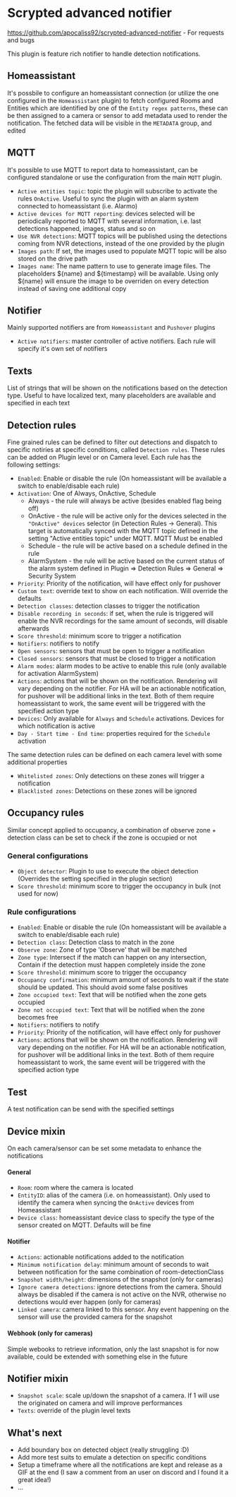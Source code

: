 # Scrypted advanced notifier

https://github.com/apocaliss92/scrypted-advanced-notifier - For requests and bugs

This plugin is feature rich notifier to handle detection notifications.

## Homeassistant
It's possbile to configure an homeassistant connection (or utilize the one configured in the `Homeassistant` plugin) to fetch configured Rooms and Entities which are identified by one of the `Entity regex patterns`, these can be then assigned to a camera or sensor to add metadata used to render the notification. The fetched data will be visible in the `METADATA` group, and edited 

## MQTT
 It's possible to use MQTT to report data to homeassistant, can be configured standalone or use the configuration from the main `MQTT` plugin. 
 - `Active entities topic`: topic the plugin will subscribe to activate the rules `OnActive`. Useful to sync the plugin with an alarm system connected to homeassistant (i.e. Alarmo)
 - `Active devices for MQTT reporting`: devices selected will be periodically reported to MQTT with several information, i.e. last detections happened, images, status and so on
 - `Use NVR detections`: MQTT topics will be published using the detections coming from NVR detections, instead of the one provided by the plugin
 - `Images path`: If set, the images used to populate MQTT topic will be also stored on the drive path
 - `Images name`: The name pattern to use to generate image files. The placeholders ${name} and ${timestamp} will be available. Using only ${name} will ensure the image to be overriden on every detection instead of saving one additional copy

## Notifier
Mainly supported notifiers are from `Homeassistant` and `Pushover` plugins
- `Active notifiers`: master controller of active notifiers. Each rule will specify it's own set of notifiers

## Texts
List of strings that will be shown on the notifications based on the detection type. Useful to have localized text, many placeholders are available and specified in each text
## Detection rules
Fine grained rules can be defined to filter out detections and dispatch to specific notiries at specific conditions, called `Detection rules`. These rules can be added on Plugin level or on Camera level. Each rule has the following settings:
- `Enabled`: Enable or disable the rule (On homeassistant will be available a switch to enable/disable each rule)
- `Activation`: One of Always, OnActive, Schedule
    - Always - the rule will always be active (besides enabled flag being off)
    - OnActive - the rule will be active only for the devices selected in the `"OnActive" devices` selector (in Detection Rules -> General). This target is automatically synced with the MQTT topic defined in the setting "Active entities topic" under MQTT. MQTT Must be enabled
    - Schedule - the rule will be active based on a schedule defined in the rule
    - AlarmSystem - the rule will be active based on the current status of the alarm system defined in Plugin => Detection Rules => General => Security System
- `Priority`: Priority of the notification, will have effect only for pushover
- `Custom text`: override text to show on each notification. Will override the defaults
- `Detection classes`: detection classes to trigger the notification
- `Disable recording in seconds`: if set, when the rule is triggered will enable the NVR recordings for the same amount of seconds, will disable afterwards
- `Score threshold`: minimum score to trigger a notification
- `Notifiers`: notifiers to notify
- `Open sensors`: sensors that must be open to trigger a notification
- `Closed sensors`: sensors that must be closed to trigger a notification
- `Alarm modes`: alarm modes to be active to enable this rule (only available for activation AlarmSystem)
- `Actions`: actions that will be shown on the notification. Rendering will vary depending on the notifier. For HA will be an actionable notification, for pushover will be additional links in the text. Both of them require homeassistant to work, the same event will be triggered with the specified action type
- `Devices`: Only available for `Always` and `Schedule` activations. Devices for which notification is active
- `Day - Start time - End time`: properties required for the `Schedule` activation

The same detection rules can be defined on each camera level with some additional properties
- `Whitelisted zones`: Only detections on these zones will trigger a notification
- `Blacklisted zones`: Detections on these zones will be ignored

## Occupancy rules
Similar concept applied to occupancy, a combination of observe zone + detection class can be set to check if the zone is occupied or not
### General configurations
- `Object detector`: Plugin to use to execute the object detection (Overrides the setting specified in the plugin section)
- `Score threshold`: minimum score to trigger the occupancy in bulk (not used for now)

### Rule configurations
- `Enabled`: Enable or disable the rule (On homeassistant will be available a switch to enable/disable each rule)
- `Detection class`: Detection class to match in the zone
- `Observe zone`: Zone of type 'Observe' that will be matched
- `Zone type`: Intersect if the match can happen on any intersection, Contain if the detection must happen completely inside the zone
- `Score threshold`: minimum score to trigger the occupancy
- `Occupancy confirmation`: minimum amount of seconds to wait if the state should be updated. This should avoid some false positives
- `Zone occupied text`: Text that will be notified when the zone gets occupied
- `Zone not occupied text`: Text that will be notified when the zone becomes free
- `Notifiers`: notifiers to notify
- `Priority`: Priority of the notification, will have effect only for pushover
- `Actions`: actions that will be shown on the notification. Rendering will vary depending on the notifier. For HA will be an actionable notification, for pushover will be additional links in the text. Both of them require homeassistant to work, the same event will be triggered with the specified action type

## Test
A test notification can be send with the specified settings

## Device mixin
On each camera/sensor can be set some metadata to enhance the notifications
#### General
- `Room`: room where the camera is located
- `EntityID`: alias of the camera (i.e. on homeassistant). Only used to identify the camera when syncing the `OnActive` devices from Homeassistant
- `Device class`: homeassistant device class to specify the type of the sensor created on MQTT. Defaults will be fine
#### Notifier
- `Actions`: actionable notifications added to the notification
- `Minimum notification delay`: minimum amount of seconds to wait between notification for the same combination of room-detectionClass
- `Snapshot width/height`: dimensions of the snapshot (only for cameras)
- `Ignore camera detections`: ignore detections from the camera. Should always be disabled if the camera is not active on the NVR, otherwise no detections would ever happen  (only for cameras)
- `Linked camera`: camera linked to this sensor. Any event happening on the sensor will use the provided camera for the snapshot
#### Webhook (only for cameras)
Simple webooks to retrieve information, only the last snapshot is for now available, could be extended with something else in the future
## Notifier mixin
- `Snapshot scale`: scale up/down the snapshot of a camera. If 1 will use the originated on camera and will improve performances
- `Texts`: override of the plugin level texts

## What's next
* Add boundary box on detected object (really struggling :D)
* Add more test suits to emulate a detection on specific conditions
* Setup a timeframe where all the notifications are kept and release as a GIF at the end (I saw a comment from an user on discord and I found it a great idea!)
 * ...
